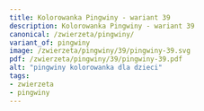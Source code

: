 ```yaml
---
title: Kolorowanka Pingwiny - wariant 39
description: Kolorowanka Pingwiny - wariant 39
canonical: /zwierzeta/pingwiny/
variant_of: pingwiny
image: /zwierzeta/pingwiny/39/pingwiny-39.svg
pdf: /zwierzeta/pingwiny/39/pingwiny-39.pdf
alt: "pingwiny kolorowanka dla dzieci"
tags:
- zwierzeta
- pingwiny
---
```


